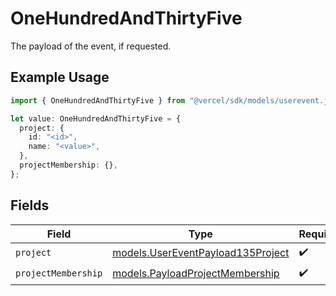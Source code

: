 # OneHundredAndThirtyFive

The payload of the event, if requested.

## Example Usage

```typescript
import { OneHundredAndThirtyFive } from "@vercel/sdk/models/userevent.js";

let value: OneHundredAndThirtyFive = {
  project: {
    id: "<id>",
    name: "<value>",
  },
  projectMembership: {},
};
```

## Fields

| Field                                                                        | Type                                                                         | Required                                                                     | Description                                                                  |
| ---------------------------------------------------------------------------- | ---------------------------------------------------------------------------- | ---------------------------------------------------------------------------- | ---------------------------------------------------------------------------- |
| `project`                                                                    | [models.UserEventPayload135Project](../models/usereventpayload135project.md) | :heavy_check_mark:                                                           | N/A                                                                          |
| `projectMembership`                                                          | [models.PayloadProjectMembership](../models/payloadprojectmembership.md)     | :heavy_check_mark:                                                           | N/A                                                                          |